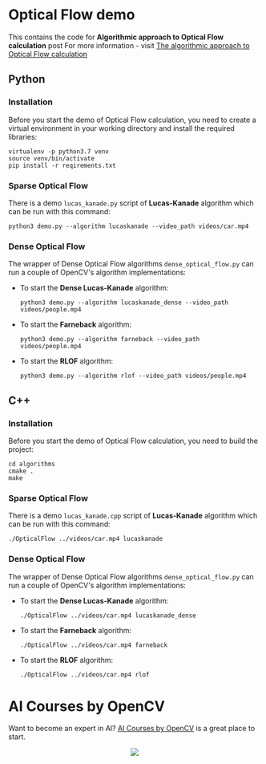 # Optical Flow demo

This contains the code for **Algorithmic approach to Optical Flow calculation** post
For more information - visit 
[The algorithmic approach to Optical Flow calculation](https://www.learnopencv.com/algorithmic-approach-to-optical-flow-calculation)

## Python

### Installation

Before you start the demo of Optical Flow calculation, you need to create a virtual environment in your working
directory and install the required libraries:

```Shell
virtualenv -p python3.7 venv
source venv/bin/activate
pip install -r reqirements.txt
```

### Sparse Optical Flow

There is a demo `lucas_kanade.py` script of **Lucas-Kanade** algorithm which can be run with this command:

```
python3 demo.py --algorithm lucaskanade --video_path videos/car.mp4
```

### Dense Optical Flow

The wrapper of Dense Optical Flow algorithms `dense_optical_flow.py` can run a couple of OpenCV's algorithm
implementations:

- To start the **Dense Lucas-Kanade** algorithm:
  ```
  python3 demo.py --algorithm lucaskanade_dense --video_path videos/people.mp4
  ```
- To start the **Farneback** algorithm:
  ```
  python3 demo.py --algorithm farneback --video_path videos/people.mp4
  ```
- To start the **RLOF** algorithm:
  ```
  python3 demo.py --algorithm rlof --video_path videos/people.mp4
  ```

## C++

### Installation

Before you start the demo of Optical Flow calculation, you need to build the project:

```Shell
cd algorithms
cmake .
make
```

### Sparse Optical Flow

There is a demo `lucas_kanade.cpp` script of **Lucas-Kanade** algorithm which can be run with this command:

```
./OpticalFlow ../videos/car.mp4 lucaskanade
```

### Dense Optical Flow

The wrapper of Dense Optical Flow algorithms `dense_optical_flow.py` can run a couple of OpenCV's algorithm
implementations:

- To start the **Dense Lucas-Kanade** algorithm:
  ```
  ./OpticalFlow ../videos/car.mp4 lucaskanade_dense
  ```
- To start the **Farneback** algorithm:
  ```
  ./OpticalFlow ../videos/car.mp4 farneback
  ```
- To start the **RLOF** algorithm:
  ```
  ./OpticalFlow ../videos/car.mp4 rlof
  ```


# AI Courses by OpenCV

Want to become an expert in AI? [AI Courses by OpenCV](https://opencv.org/courses/) is a great place to start. 

<a href="https://opencv.org/courses/">
<p align="center"> 
<img src="https://www.learnopencv.com/wp-content/uploads/2020/04/AI-Courses-By-OpenCV-Github.png">
</p>
</a>